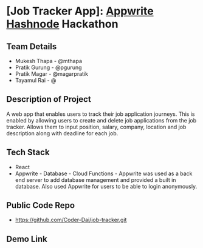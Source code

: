 # [Job Tracker App]: [Appwrite](https://appwrite.io) [Hashnode](https://hashnode.com) Hackathon

## Team Details

- Mukesh Thapa - @mthapa
- Pratik Gurung - @pgurung
- Pratik Magar - @magarpratik
- Tayamul Rai - @

## Description of Project

A web app that enables users to track their job application journeys. This is enabled by allowing users to create and delete job applications from the job tracker. Allows them to input position, salary, company, location and job description along with deadline for each job.

## Tech Stack

- React
- Appwrite - Database - Cloud Functions -
  Appwrite was used as a back end server to add database management and provided a built in database. Also used Appwrite for users to be able to login anonymously.

## Public Code Repo

- https://github.com/Coder-Dai/job-tracker.git

## Demo Link

<!--- Add a link to the demo recording of your project in this section →
